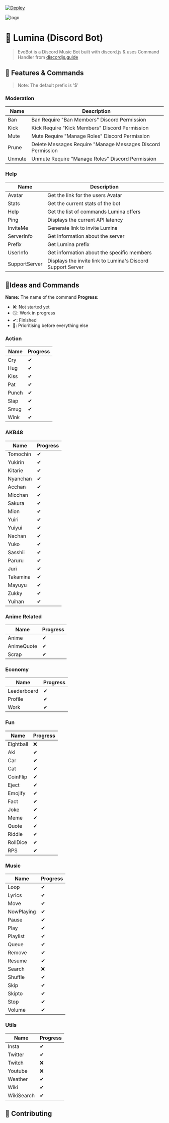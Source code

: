 [![Deploy](https://www.herokucdn.com/deploy/button.svg)](https://heroku.com/deploy?template=https://github.com/eritislami/evobot)

![logo](https://github.com/bintangyosua/LuminaDjs/blob/main/src/libs/images/Support_Server.png?raw=true)

# 🤖 Lumina (Discord Bot)
> EvoBot is a Discord Music Bot built with discord.js & uses Command Handler from [discordjs.guide](https://discordjs.guide)

## 📝 Features & Commands

> Note: The default prefix is '$'

### Moderation
|Name    | Description                                                 |
|--------|-------------------------------------------------------------|
| Ban    | Ban Require "Ban Members" Discord Permission                |
| Kick   | Kick Require "Kick Members" Discord Permission              |
| Mute   | Mute Require "Manage Roles" Discord Permission              |
| Prune  | Delete Messages Require "Manage Messages  Discord Permission|
| Unmute | Unmute Require "Manage Roles" Discord Permission            |

### Help
| Name          | Description                                                       |
|---------------|-------------------------------------------------------------------|
| Avatar        | Get the link for the users Avatar                                 |
| Stats         | Get the current stats of the bot                                  |
| Help          | Get the list of commands Lumina offers                            |
| Ping          | Displays the current API latency                                  |
| InviteMe      | Generate link to invite Lumina                                    |
| ServerInfo    | Get information about the server                                  |
| Prefix        | Get Lumina prefix                                                 |
| UserInfo      | Get information about the specific members                        |
| SupportServer | Displays the invite link to Lumina's Discord Support Server       |

## 📝Ideas and Commands
**Name:** The name of the command
**Progress:**
 - ❌: Not started yet
 - 🕓: Work in progress
 - ✔: Finished
 - 💯: Prioritising before everything else

### Action
| Name      | Progress |
|-----------|----------|
| Cry       |    ✔     |
| Hug       |    ✔     |
| Kiss      |    ✔     |
| Pat       |    ✔     |
| Punch     |    ✔     |
| Slap      |    ✔     |
| Smug      |    ✔     |
| Wink      |    ✔     |

### AKB48
| Name      | Progress |
|-----------|----------|
| Tomochin  |    ✔     |
| Yukirin   |    ✔     |
| Kitarie   |    ✔     |
| Nyanchan  |    ✔     |
| Acchan    |    ✔     |
| Micchan   |    ✔     |
| Sakura    |    ✔     |
| Mion      |    ✔     |
| Yuiri     |    ✔     |
| Yuiyui    |    ✔     |
| Nachan    |    ✔     |
| Yuko      |    ✔     |
| Sasshii   |    ✔     |
| Paruru    |    ✔     |
| Juri      |    ✔     |
| Takamina  |    ✔     |
| Mayuyu    |    ✔     |
| Zukky     |    ✔     |
| Yuihan    |    ✔     |


### Anime Related
| Name       | Progress |
|------------|----------|
| Anime      |    ✔     |
| AnimeQuote |    ✔     |
| Scrap      |    ✔     |

### Economy
| Name        | Progress |
|-------------|----------|
| Leaderboard |    ✔     |
| Profile     |    ✔     |
| Work        |    ✔     |

### Fun
| Name      | Progress |
|-----------|----------|
| Eightball |    ❌    |
| Aki       |    ✔     |
| Car       |    ✔     |
| Cat       |    ✔     |
| CoinFlip  |    ✔     |
| Eject     |    ✔     |
| Emojify   |    ✔     |
| Fact      |    ✔     |
| Joke      |    ✔     |
| Meme      |    ✔     |
| Quote     |    ✔     |
| Riddle    |    ✔     |
| RollDice  |    ✔     |
| RPS       |    ✔     |

### Music
| Name       | Progress |
|------------|----------|
| Loop       |    ✔     |
| Lyrics     |    ✔     |
| Move       |    ✔     |
| NowPlaying |    ✔     |
| Pause      |    ✔     |
| Play       |    ✔     |
| Playlist   |    ✔     |
| Queue      |    ✔     |
| Remove     |    ✔     |
| Resume     |    ✔     |
| Search     |    ❌    |
| Shuffle    |    ✔     |
| Skip       |    ✔     |
| Skipto     |    ✔     |
| Stop       |    ✔     |
| Volume     |    ✔     |

### Utils
| Name       | Progress |
|------------|----------|
| Insta      |    ✔     |
| Twitter    |    ✔     |
| Twitch     |    ❌    |
| Youtube    |    ❌    |
| Weather    |    ✔     |
| Wiki       |    ✔     |
| WikiSearch |    ✔     |

## 🤝 Contributing